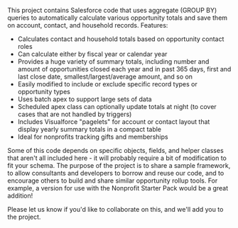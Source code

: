 This project contains Salesforce code that uses aggregate (GROUP BY) queries to automatically calculate various opportunity totals and save them on account, contact, and household records.  Features:

  * Calculates contact and household totals based on opportunity contact roles
  * Can calculate either by fiscal year or calendar year
  * Provides a huge variety of summary totals, including number and amount of opportunities closed each year and in past 365 days, first and last close date, smallest/largest/average amount, and so on
  * Easily modified to include or exclude specific record types or opportunity types
  * Uses batch apex to support large sets of data
  * Scheduled apex class can optionally update totals at night (to cover cases that are not handled by triggers)
  * Includes Visualforce "pagelets" for account or contact layout that display yearly summary totals in a compact table
  * Ideal for nonprofits tracking gifts and memberships

Some of this code depends on specific objects, fields, and helper classes that aren't all included here - it will probably require a bit of modification to fit your schema.  The purpose of the project is to share a sample framework, to allow consultants and developers to borrow and reuse our code, and to encourage others to build and share similar opportunity rollup tools.  For example, a version for use with the Nonprofit Starter Pack would be a great addition!

Please let us know if you'd like to collaborate on this, and we'll add you to the project.
